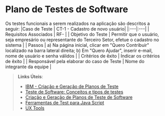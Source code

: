 # Plano de Testes de Software


Os testes funcionais a serem realizados na aplicação são descritos a seguir: 
|Caso de Teste    | CT-1 - Cadastro de novo usuário|
|:---|:---|
| Requisitos Associados | RF- |
| Objetivo do Teste | Permitir que o usuário, seja empresário ou representante do Terceiro Setor, efetue o cadastro no sistema |
| Passos | a) Na página inicial, clicar em "Quero Contribuir" localizado na barra lateral direita; b) Em "Quero Ajudar", inserir e-mail, nome de usuário e senha válidos |
| Critérios de êxito | Indicar os critérios de êxito  |
| Responsável pela elaborar do caso de Teste | Nome do integrante da equipe |
 
> **Links Úteis**:
> - [IBM - Criação e Geração de Planos de Teste](https://www.ibm.com/developerworks/br/local/rational/criacao_geracao_planos_testes_software/index.html)
> -  [Teste de Software: Conceitos e tipos de testes](https://blog.onedaytesting.com.br/teste-de-software/)
> - [Criação e Geração de Planos de Teste de Software](https://www.ibm.com/developerworks/br/local/rational/criacao_geracao_planos_testes_software/index.html)
> - [Ferramentas de Test para Java Script](https://geekflare.com/javascript-unit-testing/)
> - [UX Tools](https://uxdesign.cc/ux-user-research-and-user-testing-tools-2d339d379dc7)
